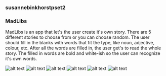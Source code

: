 ### susannebinkhorstpset2
### MadLibs

MadLibs is an app that let's the user create it's own story. There are 5 different stories to choose
from or you can choose random. The user should fill in the blanks with words that fit the type, like noun, 
adjective, colour, etc. After all the words are filled in, the user get's to read the whole story. The 
filled in words are bold and white-ish so the user can recognize it's own words.

![alt text](doc/Screenshot_20171110-102429.png)
![alt text](doc/Screenshot_20171110-102434.png)
![alt text](doc/Screenshot_20171110-102452.png)
![alt text](doc/Screenshot_20171110-102503.png)
![alt text](doc/Screenshot_20171110-102721.png)
![alt text](doc/Screenshot_20171110-102732.png)
